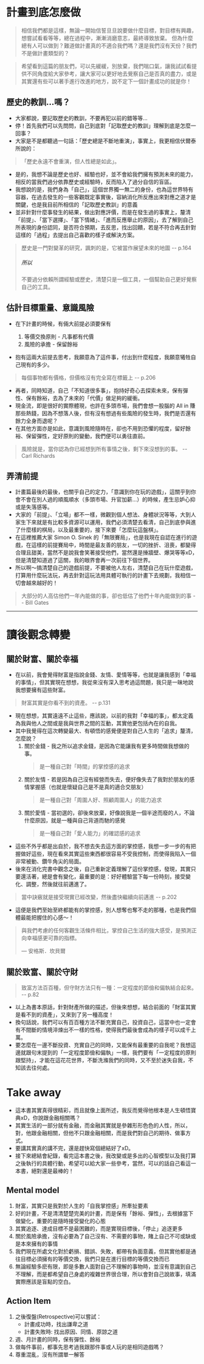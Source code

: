 # 計畫到底怎麼做

> 相信我們都是這樣，無論一開始信誓旦旦說要做什麼目標，對目標有興趣，想嘗試看看等等，總在過程中，漸漸消磨意志，最終導致放棄。
> 但為什麼總有人可以做到？難道做計畫真的不適合我們嗎？還是我們沒有天份？我們不是做計畫類型的？


> 希望看到這篇的朋友們，可以先緩緩，別放棄，我們喘口氣，讓我試試看提供不同角度給大家參考，讓大家可以更好地去覺察自己是否真的盡力，或是其實還有些可以著手進行改進的地方，說不定下一個計畫成功的就是你！
## 歷史的教訓...嗎？
- 大家都說，要記取歷史的教訓，不要再犯以前的錯等等...
- 停！首先我們可以先問問，自己到底對「記取歷史的教訓」理解到底是怎麼一回事？
- 大家是不是都聽過一句話：「歷史總是不斷地重演」，事實上，我更相信伏爾泰所說的：
> 「歷史永遠不會重演，但人性總是如此」。
- 是的，我想不論是歷史也好、經驗也好，並不會給我們擁有預測未來的能力，相反的當我們過分依靠歷史或經驗時，反而陷入了過分自信的盲區。
- 我想說的是，我們身為「自己」，這個世界獨一無二的身份，也為這世界特有容器，在過去發生的一些客觀既定事實後，容納消化所反應出來對應之道才是關鍵，也是我目前所相信的「記取歷史教訓」的意義
- 並非針對什麼事發生的結果，做出對應評價，而是在發生過的事實上，釐清「前提」、「當下選擇」、「當下情緒」、「進而反應舉止的原因」，去了解到自己所表現的身份認同，是否符合預期，去反思，找出回饋，若是不符合再去針對這樣的「過程」去提出自己喜歡的樣子或解決方案。
> 歷史是一門對變革的研究，諷刺的是，它被當作展望未來的地圖 -- p.164
> ##### 所以 #####
> 不要過分依賴所謂經驗或歷史，清楚只是一個工具，一個幫助自己更好覺察自己的工具。


## 估計目標重量、意識風險

- 在下計畫的時候，有倆大前提必須要保有 
	1. 等價交換原則 - 凡事都有代價
	2. 風險的承擔 - 保留餘裕

- 抱有這兩大前提去思考，我願意為了這件事，付出到什麼程度，我願意犧牲自己現有的多少。
> 每個事物都有價格，但價格沒有完全寫在標籤上
> \-- p.206
- 再者，同時知道，自己「不知道很多事」，抱持好奇心去探索未來，保有彈性、保有餘裕，去為了未來的「代價」做足夠的緩衝。
- 現金流，即是很好的實際體現，也許在多頭市場，我們會想一股腦的 All in 賺那些熱錢，因為不想落人後，但有沒有想過有些風險的發生時，我們是否還有餘力全身而退呢？
- 在其他方面亦是如此，意識到風險隨時在，卻也不用到恐懼的程度，留好餘裕、保留彈性，定好原則的變動，我們便可以勇往直前。
> 風險就是，當你認為你已經想到所有事情之後，剩下來沒想到的事。
> \-- Carl Richards

## 弄清前提

- 計畫篇最後的最後，也關乎自己的定力，「意識到你在玩的遊戲」，這關乎到你會不會在別人過的順風順水（多頭市場、升官加薪...）的時候，產生忌妒心抑或是失落感等。
- 大家的「前提」、「立場」都不一樣，微觀到個人想法、身體狀況等等，大到人家生下來就是有比較多資源可以運用，我們必須清楚去看清，自己到底參與進了什麼樣的棋局，以及最重要的，接下來要「怎麼玩這盤棋」。
- 在這裡推薦大家 Simon O. Sinek 的「無限賽局」，也是我現在自認在進行的遊戲，在這樣的前提賽局中，時間是最友善的朋友，一切的挫折、沮喪，都變得合理且甜美，當然不是說我會笑著接受他們，當然還是捶牆壁、爆哭等等xD，但是清楚知道過了這關，我的眼界會再一次前往下個世界。
- 所以啊～搞清楚自己的遊戲前提，不要被他人左右，清楚自己在玩什麼遊戲，打算用什麼玩法玩，再去針對這玩法用具體可執行的計畫下去規劃，我相信一切會越來越好的！

> 大部分的人高估他們一年內能做的事，卻也低估了他們十年內能做到的事
> \-- Bill Gates

---

# 讀後觀念轉變
## 關於財富、關於幸福
- 在以前，我會覺得財富是指說金錢、友情、愛情等等，也就是讓我感到「幸福的事情」，但其實現在想想，我從來沒有深入思考過這問題，我只是一昧地說我想要擁有這些財富。
> 財富其實是你看不到的資產。 
> \-- p.131
- 現在想想，其實遠遠不止這些，應該說，以前的我對「幸福的事」，都太定義為我與他人之間或是我與世界之間的互動，其實他更包括內在的自我。
- 其中我覺得在這次轉變最大、有頓悟的感覺便是對自己人生的「追求」釐清，怎麼說？
	1. 關於金錢 - 我之所以追求金錢，是因為它能讓我有更多時間做我想做的事。
		> 是一種自己對「時間」的掌控感的追求
	2. 關於友情 - 若是因為自己沒有經營而失去，便好像失去了我對於朋友的感情掌握感（也就是懷疑自己是不是真的適合交朋友）
		> 是一種自己對「周圍人好、照顧周圍人」的能力追求
	3. 關於愛情 - 當初選的，卻後來放棄，好像說我是一個半途而廢的人，不論什麼原因，就是一種與自己背道而馳的感覺
		> 是一種自己對「愛人能力」的確認感的追求
- 這些不外乎都是出自於，我不想去失去這方面的掌控感，我想一步一步的有把握做好這些，現在看來其實這些東西都很容易不受我控制，而使得我陷入一個非常被動、鑽牛角尖的局面。
- 後來在消化完書中觀念之後，自己重新定義理解了這份掌控感，發現，其實只要還活著，總是會有變化，最重要的是：好好體驗當下每一份時刻，接受變化、調整，然後就往前邁進了。
> 當中訣竅就是接受現實已經改變，然後盡快繼續向前邁進
> \-- p.202
- 這便是我們至始至終都能有的掌控感，別人想奪也奪不走的那種，也是我們個體最能把握住的心感～！
> 與我們考慮的任何客觀生活條件相比，掌控自己生活的強大感受，是預測正向幸福感更可靠的指標。
> 
> — 安格斯．坎貝爾

## 關於致富、關於守財

> 致富方法百百種，但守財方法只有一種：一定程度的節儉和偏執結合起來。 
> \-- p.82
- 以上為書本原話，針對財產所做的描述，但後來想想，結合前面的「財富其實是看不到的資產」，又來到了另一種高度！
- 換句話說，我們可以有百百種方法不斷充實自己，投資自己，這當中也一定會有不間斷的情境淬煉出不一樣的性格，使得我們最後會成為的樣子可以成千上萬。
- 要怎麼在一邊不斷投資、充實自己的同時，又能保有最重要的自我呢？我想這邊就跟句末提到的「一定程度節儉和偏執」一樣，我們要有「一定程度的原則跟堅持」，才能在這花花世界，不斷洗滌我們的同時，又不至於迷失自我，不知該去往何處。
# Take away
- 這本書其實真得很精彩，而且就像上面所述，我反而覺得他根本是人生頓悟寶典xD，你說跟金融相關嗎？
- 其實生活的一部分就有金融，而金融其實就是參雜形形色色的人性，所以，對，他跟金融相關，但他不只跟金融相關，而是我們對自己的期待、做事方式。
- 要講其實真的講不完，還是趕快寫個總結好了xD。
- 接下來總結會紀錄，看完這本書之後，我改變或是多出的心智模型以及我打算之後執行的具體行動，希望可以給大家一些參考，當然，可以的話自己看這一本書，絕對還是最棒的！
## Mental model
1. 財富，其實只是我對於人生的「自我掌控感」所牽扯要素
2. 好的計畫，不是清清楚楚完美的計畫，而是保有「餘裕、彈性」，去根據當下做變化，重要的是隨時接受變化的心態
3. 其實追逐、達成目標不是最困難的，而是實現目標後，「停止」追逐更多
4. 關於風險承擔，沒有必要為了自己沒有、不需要的事物，賭上自己不可或缺或是本來擁有的事情
5. 我們現在所處文化對於虧損、錯誤、失敗，都帶有負面意義，但其實他都是通往目標必須擁有的等價交換，我們只是在進行目標的等價交換而已
6. 無論經驗多麽有限，即是多數人面對自己不理解的事物時，並沒有意識到自己不理解，而是都希望自己身處的複雜世界很合理，所以會對自己說故事，填滿實際應該是盲點的空白。
## Action Item
1. 之後復盤(Retrospective)可以嘗試：
	- 計畫成功時，找出謙卑之道
	- 計畫失敗時: 找出原因、同情、原諒之道
2. 週、月計畫的同時，保有彈性、餘裕
3. 做每件事前，都事先思考過我跟那件事或人玩的是相同遊戲嗎？
4. 尊重混亂，沒有所謂單一解答

